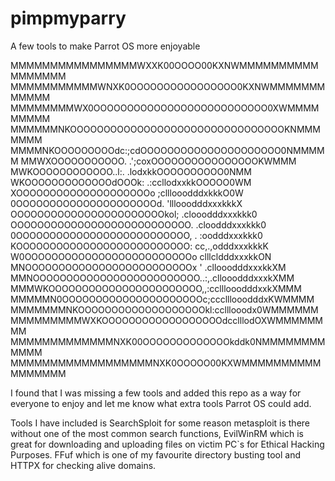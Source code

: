 # pimpmyparry
A few tools to make Parrot OS more enjoyable

MMMMMMMMMMMMMMMMWXXK00OOOO00KXNWMMMMMMMMMMMMMMMMM
MMMMMMMMMMMWNXK0OOOOOOOOOOOOOOOO0KXNWMMMMMMMMMMMM
MMMMMMMMWX0OOOOOOOOOOOOOOOOOOOOOOOOOO0XWMMMMMMMMM
MMMMMMNKOOOOOOOOOOOOOOOOOOOOOOOOOOOOOOOOKNMMMMMMM
MMMMNKOOOOOOOOOdc:;cdOOOOOOOOOOOOOOOOOOOOO0NMMMMM
MMWXOOOOOOOOOOO.      .';coxOOOOOOOOOOOOOOOOKWMMM
MWKOOOOOOOOOOOO..l:.        .lodxkkOOOOOOOOOO0NMM
WKOOOOOOOOOOOOOdOOOk:        .:ccllodxxkkOOOOO0WM
XOOOOOOOOOOOOOOOOOOOOo         ;clllooodddxkkkO0W
0OOOOOOOOOOOOOOOOOOOOOd.        'lllooodddxxxkkkX
OOOOOOOOOOOOOOOOOOOOOOOkol;      .clooodddxxxkkk0
OOOOOOOOOOOOOOOOOOOOOOOOOOO.      .cloodddxxxkkk0
0OOOOOOOOOOOOOOOOOOOOOOOOOO,     .  :oodddxxxkkk0
KOOOOOOOOOOOOOOOOOOOOOOOOOO:     cc,.,odddxxxkkkK
W0OOOOOOOOOOOOOOOOOOOOOOOOOo     clllcldddxxxkkON
MNOOOOOOOOOOOOOOOOOOOOOOOOOx  ' .cllooodddxxxkkXM
MMNOOOOOOOOOOOOOOOOOOOOOOOOO..:,.cllooodddxxxkXMM
MMMWKOOOOOOOOOOOOOOOOOOOOOOO,,:cclllooodddxxkXMMM
MMMMMN0OOOOOOOOOOOOOOOOOOOOOc;ccclllooodddxKWMMMM
MMMMMMMNKOOOOOOOOOOOOOOOOOOOkl:cclllooodx0WMMMMMM
MMMMMMMMMWXKOOOOOOOOOOOOOOOOOOdcclllodOXWMMMMMMMM
MMMMMMMMMMMMMNXK00OOOOOOOOOOOOOkddk0NMMMMMMMMMMMM
MMMMMMMMMMMMMMMMMMNXK0OOOOO00KXWMMMMMMMMMMMMMMMMM

I found that I was missing a few tools and added this repo as a way for everyone to enjoy and let me know what extra tools Parrot OS could add. 

Tools I have included is SearchSploit for some reason metasploit is there without one of the most common search functions, EvilWinRM which is great for downloading and uploading files on victim PC`s for Ethical Hacking Purposes.  FFuf which is one of my favourite directory busting tool and HTTPX for checking alive domains. 
